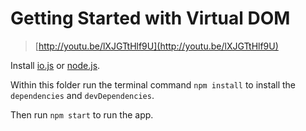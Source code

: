 # Getting Started with Virtual DOM

> [http://youtu.be/lXJGTtHlf9U](http://youtu.be/lXJGTtHlf9U)

Install [io.js](https://iojs.org/en/index.html) or [node.js](https://nodejs.org/).

Within this folder run the terminal command `npm install` to install the
`dependencies` and `devDependencies`.

Then run `npm start` to run the app.
